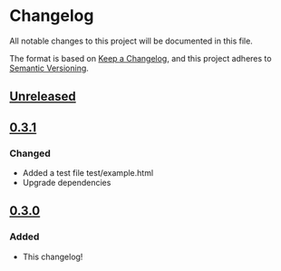 # Changelog

All notable changes to this project will be documented in this file.

The format is based on [Keep a Changelog](https://keepachangelog.com/en/1.0.0/), and this project adheres to [Semantic Versioning](https://semver.org/spec/v2.0.0.html).

## [Unreleased]

## [0.3.1]

### Changed

- Added a test file test/example.html
- Upgrade dependencies

## [0.3.0]

### Added

- This changelog!

[unreleased]: https://github.com/joeltg/hast-util-from-codemirror/compare/v0.3.1...HEAD
[0.3.1]: https://github.com/joeltg/hast-util-from-codemirror/compare/v0.3.1
[0.3.0]: https://github.com/joeltg/hast-util-from-codemirror/compare/v0.3.0
